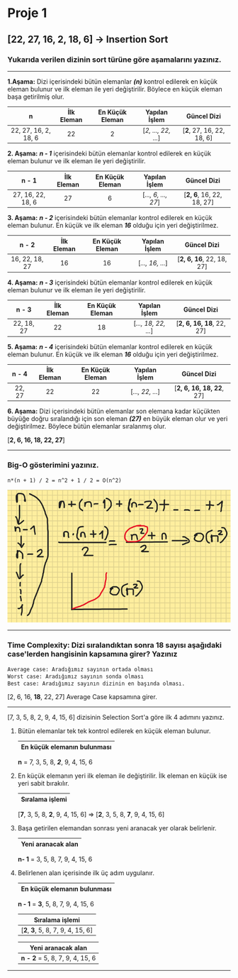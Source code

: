 ﻿# Proje 1

## [22, 27, 16, 2, 18, 6] -> Insertion Sort

### Yukarıda verilen dizinin sort türüne göre aşamalarını yazınız.

---

**1.Aşama:** Dizi içerisindeki bütün elemanlar ***(n)*** kontrol edilerek en küçük eleman bulunur ve ilk eleman ile yeri değiştirilir. Böylece en küçük eleman başa getirilmiş olur.

|n|İlk Eleman|En Küçük Eleman|Yapılan İşlem|Güncel Dizi|
|:-:|:-:|:-:| :-: |:-:|
| 22, 27, 16, 2, 18, 6 |22|2| [*2, ..., 22, ...*]|[**2**, 27, 16, 22, 18, 6]|

**2. Aşama:** ***n - 1*** içerisindeki bütün elemanlar kontrol edilerek en küçük eleman bulunur ve ilk eleman ile yeri değiştirilir.

|n - 1|İlk Eleman|En Küçük Eleman|Yapılan İşlem|Güncel Dizi|
|:-:|:-:|:-:|:-:|:-:|
| 27, 16, 22, 18, 6 |27|6| [*..., 6, ..., 27*] |[**2, 6**, 16, 22, 18, 27]|

**3. Aşama:** ***n - 2*** içerisindeki bütün elemanlar kontrol edilerek en küçük eleman bulunur. En küçük ve ilk eleman ***16*** olduğu için yeri değiştirilmez.

|n - 2|İlk Eleman|En Küçük Eleman|Yapılan İşlem|Güncel Dizi|
|:-:|:-:|:-:|:-:|:-:|
| 16, 22, 18, 27 |16|16| [*..., 16, ...*] |[**2, 6, 16**, 22, 18, 27]|

**4. Aşama:** ***n - 3*** içerisindeki bütün elemanlar kontrol edilerek en küçük eleman bulunur ve ilk eleman ile yeri değiştirilir.

|n - 3|İlk Eleman|En Küçük Eleman|Yapılan İşlem|Güncel Dizi|
|:-:|:-:|:-:|:-:|:-:|
| 22, 18, 27 |22|18| [*..., 18, 22, ...*] |[**2, 6, 16, 18**, 22, 27]|

**5. Aşama:** ***n - 4*** içerisindeki bütün elemanlar kontrol edilerek en küçük eleman bulunur. En küçük ve ilk eleman ***16*** olduğu için yeri değiştirilmez.

|n - 4|İlk Eleman|En Küçük Eleman|Yapılan İşlem|Güncel Dizi|
|:-:|:-:|:-:|:-:|:-:|
| 22, 27 |22|22| [*..., 22, ...*] |[**2, 6, 16, 18, 22**, 27]|

**6. Aşama:** Dizi içerisindeki bütün elemanlar son elemana kadar küçükten büyüğe doğru sıralandığı için son eleman ***(27)*** en büyük eleman olur ve yeri değiştirilmez. Böylece bütün elemanlar sıralanmış olur.

[**2, 6, 16, 18, 22, 27**]

---

### Big-O gösterimini yazınız.

```
n*(n + 1) / 2 = n^2 + 1 / 2 = O(n^2)
```

![Big-O](Big-O.png)

---

### Time Complexity: Dizi sıralandıktan sonra 18 sayısı aşağıdaki case'lerden hangisinin kapsamına girer? Yazınız

    Average case: Aradığımız sayının ortada olması
    Worst case: Aradığımız sayının sonda olması
    Best case: Aradığımız sayının dizinin en başında olması.

[2, 6, 16, **18**, 22, 27] Average Case kapsamına girer.

---

[7, 3, 5, 8, 2, 9, 4, 15, 6] dizisinin Selection Sort'a göre ilk 4 adımını yazınız.

1. Bütün elemanlar tek tek kontrol edilerek en küçük eleman bulunur.

    |En küçük elemanın bulunması|
    |:-:|
    **n** = 7, 3, 5, 8, ***2***, 9, 4, 15, 6

2. En küçük elemanın yeri ilk eleman ile değiştirilir. İlk eleman en küçük ise yeri sabit bırakılır.

    |Sıralama işlemi|
    |:-:|
    [**7**, 3, 5, 8, **2**, 9, 4, 15, 6] => [**2**, 3, 5, 8, **7**, 9, 4, 15, 6]

3. Başa getirilen elemandan sonrası yeni aranacak yer olarak belirlenir.

    |Yeni aranacak alan|
    |:-:|
    **n- 1** = 3, 5, 8, 7, 9, 4, 15, 6

4. Belirlenen alan içerisinde ilk üç adım uygulanır.

    |En küçük elemanın bulunması|
    |:-:|
    **n - 1** = **3**, 5, 8, 7, 9, 4, 15, 6 

    |Sıralama işlemi|
    |:-:|
    |[**2**, **3**, 5, 8, 7, 9, 4, 15, 6]|

    |Yeni aranacak alan|
    |:-:|
    |**n - 2** = 5, 8, 7, 9, 4, 15, 6|

---
